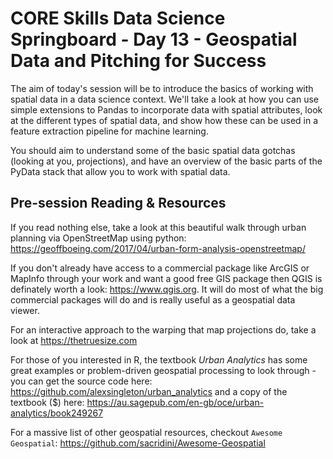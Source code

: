 # CORE Skills Data Science Springboard - Day 13 - Geospatial Data and Pitching for Success

The aim of today's session will be to introduce the basics of working with spatial data in a data science context. We'll take a look at how you can use simple extensions to Pandas to incorporate data with spatial attributes, look at the different types of spatial data, and show how these can be used in a feature extraction pipeline for machine learning.

You should aim to understand some of the basic spatial data gotchas (looking at you, projections), and have an overview of the basic parts of the PyData stack that allow you to work with spatial data.

## Pre-session Reading & Resources

If you read nothing else, take a look at this beautiful walk through urban planning via OpenStreetMap using python: https://geoffboeing.com/2017/04/urban-form-analysis-openstreetmap/

If you don't already have access to a commercial package like ArcGIS or MapInfo through your work and want a good free GIS package then QGIS is definately worth a look: https://www.qgis.org. It will do most of what the big commercial packages will do and is really useful as a geospatial data viewer.

For an interactive approach to the warping that map projections do, take a look at https://thetruesize.com

For those of you interested in R, the textbook _Urban Analytics_ has some great examples or problem-driven geospatial processing to look through - you can get the source code here: https://github.com/alexsingleton/urban_analytics and a copy of the textbook ($) here: https://au.sagepub.com/en-gb/oce/urban-analytics/book249267  

For a massive list of other geospatial resources, checkout `Awesome Geospatial`: https://github.com/sacridini/Awesome-Geospatial
